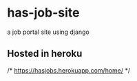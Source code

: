# has-job-site
a job portal site using django


Hosted in heroku
----------------
/* https://hasjobs.herokuapp.com/home/ */
